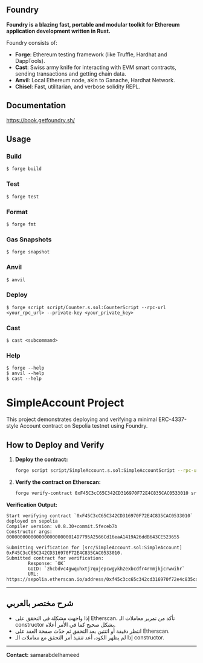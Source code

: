 ## Foundry

**Foundry is a blazing fast, portable and modular toolkit for Ethereum application development written in Rust.**

Foundry consists of:

- **Forge**: Ethereum testing framework (like Truffle, Hardhat and DappTools).
- **Cast**: Swiss army knife for interacting with EVM smart contracts, sending transactions and getting chain data.
- **Anvil**: Local Ethereum node, akin to Ganache, Hardhat Network.
- **Chisel**: Fast, utilitarian, and verbose solidity REPL.

## Documentation

https://book.getfoundry.sh/

## Usage

### Build

```shell
$ forge build
```

### Test

```shell
$ forge test
```

### Format

```shell
$ forge fmt
```

### Gas Snapshots

```shell
$ forge snapshot
```

### Anvil

```shell
$ anvil
```

### Deploy

```shell
$ forge script script/Counter.s.sol:CounterScript --rpc-url <your_rpc_url> --private-key <your_private_key>
```

### Cast

```shell
$ cast <subcommand>
```

### Help

```shell
$ forge --help
$ anvil --help
$ cast --help
```

# SimpleAccount Project

This project demonstrates deploying and verifying a minimal ERC-4337-style Account contract on Sepolia testnet using Foundry.

## How to Deploy and Verify

1. **Deploy the contract:**

   ```sh
   forge script script/SimpleAccount.s.sol:SimpleAccountScript --rpc-url $SEPOLIA_RPC_URL --private-key $PRIVATE_KEY --broadcast
   ```

2. **Verify the contract on Etherscan:**
   ```sh
   forge verify-contract 0xF45C3cC65C342CD316970F72E4C835CAC0533010 src/SimpleAccount.sol:SimpleAccount --chain-id 11155111 --etherscan-api-key Y4M2C2HCBP7IMBWIUB79X6IJWHMAZ6U663 --compiler-version v0.8.30+commit.5feceb7b --constructor-args 00000000000000000000000014D7795A2566Cd16eaA1419A26ddB643CE523655
   ```

**Verification Output:**

```
Start verifying contract `0xF45C3cC65C342CD316970F72E4C835CAC0533010` deployed on sepolia
Compiler version: v0.8.30+commit.5feceb7b
Constructor args: 00000000000000000000000014D7795A2566Cd16eaA1419A26ddB643CE523655

Submitting verification for [src/SimpleAccount.sol:SimpleAccount] 0xF45C3cC65C342CD316970F72E4C835CAC0533010.
Submitted contract for verification:
        Response: `OK`
        GUID: `zhcbdvc4gwquhxtj7qujepcwgykh2exbcdfr4rnmjkjcrwwihr`
        URL: https://sepolia.etherscan.io/address/0xf45c3cc65c342cd316970f72e4c835cac0533010
```

---

## شرح مختصر بالعربي

- إذا واجهت مشكلة في التحقق على Etherscan، تأكد من تمرير معاملات الـ constructor بشكل صحيح كما في الأمر أعلاه.
- انتظر دقيقة أو اثنتين بعد التحقق ثم حدّث صفحة العقد على Etherscan.
- إذا لم يظهر الكود، أعد تنفيذ أمر التحقق مع معاملات الـ constructor.

---

**Contact:** samarabdelhameed
